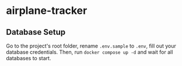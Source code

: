 # airplane-tracker

## Database Setup

Go to the project's root folder, rename `.env.sample` to `.env`, fill out your database credentials.
Then, run `docker compose up -d` and wait for all databases to start.